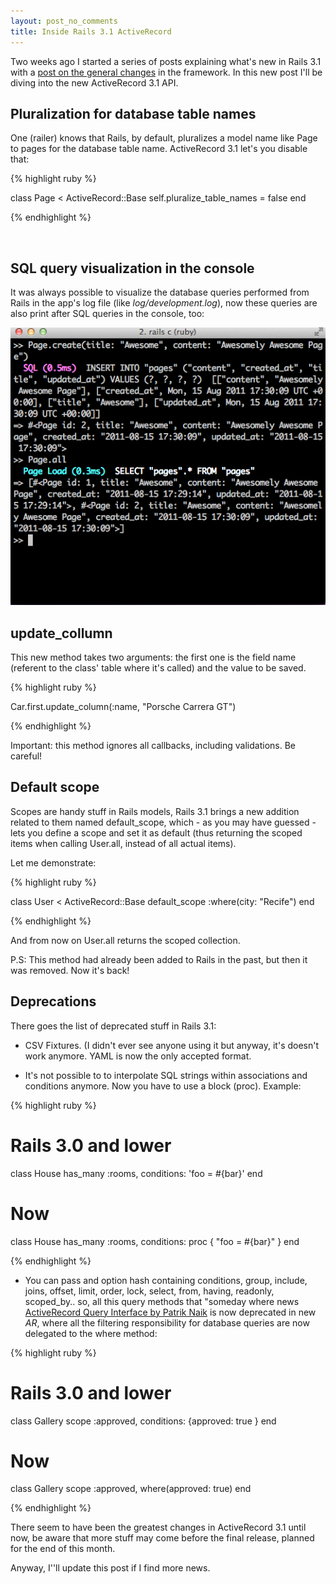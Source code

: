 ```yaml
---
layout: post_no_comments
title: Inside Rails 3.1 ActiveRecord
---
```


<span class="drops">T</span>wo weeks ago I started a series of posts explaining what's new in Rails 3.1 with a [post on the general changes] in the framework. In this new post I'll be diving into the new ActiveRecord 3.1 API.


Pluralization for database table names
--------------------------------------

One (railer) knows that Rails, by default, pluralizes a model name like <span class="small_code">Page</span> to <span class="small_code">pages</span> for the database table name. ActiveRecord 3.1 let's you disable that:

{% highlight ruby %}

class Page < ActiveRecord::Base
  self.pluralize_table_names = false
end

{% endhighlight %}

<br/>


SQL query visualization in the console
--------------------------------------

It was always possible to visualize the database queries performed from Rails in the app's log file (like _log/development.log_), now these queries are also print after SQL queries in the console, too:

![SQL query visualization in the console](/public/images/rails_console.png "SQL query visualization in the console")


update_collumn
--------------

This new method takes two arguments: the first one is the field name (referent to the class' table where it's called) and the value to be saved.

{% highlight ruby %}

Car.first.update_column(:name, "Porsche Carrera GT")

{% endhighlight %}

Important: this method ignores all callbacks, including validations. Be careful!


Default scope
-------------

Scopes are handy stuff in Rails models, Rails 3.1 brings a new addition related to them named <span class="small_code">default_scope</span>, which - as you may have guessed - lets you define a scope and set it as default (thus returning the scoped items when calling <span class="small_code">User.all</span>, instead of all actual items).

Let me demonstrate:

{% highlight ruby %}

class User < ActiveRecord::Base
  default_scope :where(city: "Recife")
end

{% endhighlight %}

And from now on <span class="small_code">User.all</span> returns the scoped collection.

P.S: This method had already been added to Rails in the past, but then it was removed. Now it's back!


Deprecations
------------

There goes the list of deprecated stuff in Rails 3.1:

* CSV Fixtures. (I didn't ever see anyone using it but anyway, it's doesn't work anymore. YAML is now the only accepted format.

* It's not possible to to interpolate SQL strings within associations and conditions anymore. Now you have to use a block (<span class="small_code">proc</span>). Example:

{% highlight ruby %}

# Rails 3.0 and lower

class House
  has_many :rooms, conditions: 'foo = #{bar}'
end

# Now

class House
  has_many :rooms, conditions: proc { "foo = #{bar}" }
end

{% endhighlight %}

* You can pass and option hash containing <span class="small_code">conditions</span>, <span class="small_code">group</span>, <span class="small_code">include</span>, <span class="small_code">joins</span>, <span class="small_code">offset</span>, <span class="small_code">limit</span>, <span class="small_code">order</span>, <span class="small_code">lock</span>, <span class="small_code">select</span>, <span class="small_code">from</span>, <span class="small_code">having</span>, <span class="small_code">readonly</span>, <span class="small_code">scoped_by</span>.. so, all this query methods that "someday where news [ActiveRecord Query Interface by Patrik Naik] is now deprecated in new _AR_, where all the filtering responsibility for database queries are now delegated to the <span class="small_code">where</span> method:

{% highlight ruby %}

# Rails 3.0 and lower
class Gallery
  scope :approved, conditions: {approved: true }
end

# Now
class Gallery
  scope :approved, where(approved: true)
end

{% endhighlight %}

There seem to have been the greatest changes in ActiveRecord 3.1 until now, be aware that more stuff may come before the final release, planned for the end of this month.

Anyway, I''ll update this post if I find more news.

[ActiveRecord Query Interface by Patrik Naik]: http://m.onkey.org/active-record-query-interface
[post on the general changes]: /inside-rails-31-generals
[subscribe to the blog's feed]: http://www.rodrigoalvesvieira.com/atom.xml